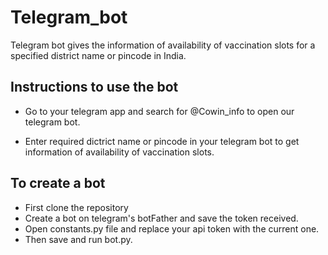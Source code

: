 # **Telegram_bot**

Telegram bot gives the information of availability of vaccination slots for a specified district name or pincode in India.

## Instructions to use the bot

- Go to your telegram app and search for @Cowin_info to open our telegram bot.

- Enter required dictrict name or pincode in your telegram bot to get information of availability of vaccination slots.

## To create a bot

- First clone the repository
- Create a bot on telegram's botFather and save the token received.
- Open constants.py file and replace your api token with the current one.
- Then save and run bot.py.

